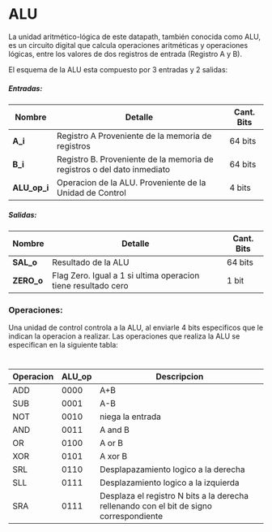 # ALU

La unidad aritmético-lógica de este datapath, también conocida como ALU, es un circuito digital que calcula operaciones aritméticas y operaciones lógicas, entre los valores de dos registros de entrada (Registro A y B).

El esquema de la ALU esta compuesto por 3 entradas y 2 salidas: 
##### Entradas:

|Nombre| Detalle|Cant. Bits|
|------|--------|----------|
|__A_i__| Registro A Proveniente de la memoria de registros| 64 bits |
|__B_i__| Registro B. Proveniente de la memoria de registros o del dato inmediato| 64 bits
|__ALU_op_i__| Operacion de la ALU. Proveniente de la Unidad de Control| 4 bits

##### Salidas:

|Nombre| Detalle|Cant. Bits|
|------|--------|----------|
|__SAL_o__ |Resultado de la ALU| 64 bits
|__ZERO_o__| Flag Zero. Igual a 1 si ultima operacion tiene resultado cero| 1 bit



### Operaciones: 
Una unidad de control controla a la ALU, al enviarle 4 bits especificos que le indican la operacion a realizar.
Las operaciones que realiza la ALU se especifican en la siguiente tabla:
#
|Operacion|ALU_op|Descripcion|
|---------|------|-----------|
|ADD      |0000  |A+B        |
|SUB|0001 |A-B|
|NOT|0010 |niega la entrada|
|AND|0011 |A and B|
|OR |0100 |A or B |
|XOR|0101 |A xor B |
|SRL|0110 |Desplapazamiento logico a la derecha|
|SLL|0111 |Desplazamiento logico a la izquierda|
|SRA|0111 |Desplaza el registro N bits a la derecha rellenando con el bit de signo correspondiente|


